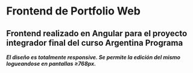 # Frontend de Portfolio Web
## Frontend realizado en Angular para el proyecto integrador final del curso Argentina Programa
***El diseño es totalmente responsive. Se permite la edición del mismo logueandose en pantallas ≥768px.***
